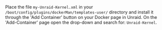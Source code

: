 Place the file `my-Unraid-Kernel.xml` in your `/boot/config/plugins/dockerMan/templates-user/` directory and install it through the 'Add Container' button on your Docker page in Unraid. On the 'Add-Container' page open the drop-down and search for: `Unraid-Kernel`.
